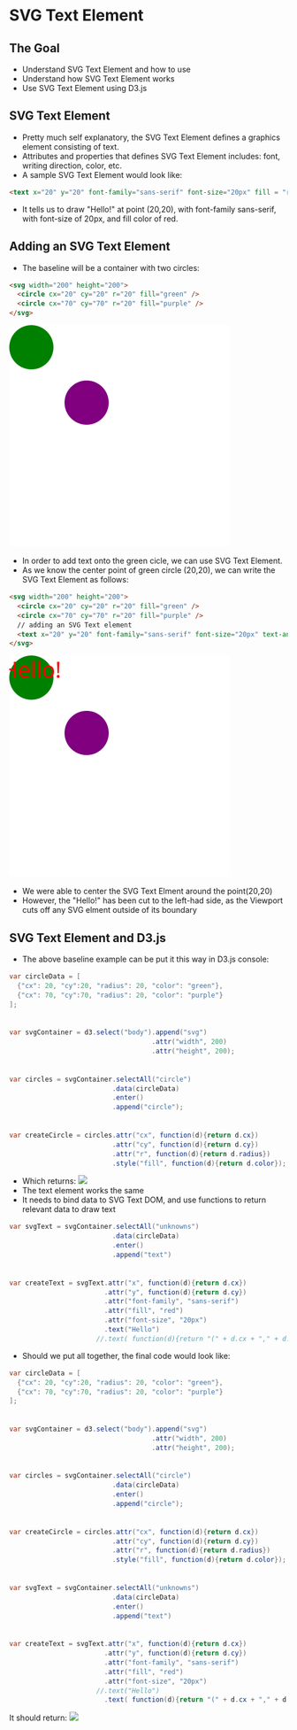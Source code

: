 # SVG Text Element


## The Goal
- Understand SVG Text Element and how to use
- Understand how SVG Text Element works
- Use SVG Text Element using D3.js


## SVG Text Element
- Pretty much self explanatory, the SVG Text Element defines a graphics element consisting of text.
- Attributes and properties that defines SVG Text Element includes: font, writing direction, color, etc.
- A sample SVG Text Element would look like:
```html
<text x="20" y="20" font-family="sans-serif" font-size="20px" fill = "red">Hello!</text>
```
- It tells us to draw "Hello!" at point (20,20), with font-family sans-serif, with font-size of 20px, and fill color of red.


## Adding an SVG Text Element
- The baseline will be a container with two circles:
```html
<svg width="200" height="200">
  <circle cx="20" cy="20" r="20" fill="green" />
  <circle cx="70" cy="70" r="20" fill="purple" />
</svg>
```
![](fig/02-10_fig1.svg)
- In order to add text onto the green cicle, we can use SVG Text Element.
- As we know the center point of green circle (20,20), we can write the SVG Text Element as follows:
```html
<svg width="200" height="200">
  <circle cx="20" cy="20" r="20" fill="green" />
  <circle cx="70" cy="70" r="20" fill="purple" />
  // adding an SVG Text element
  <text x="20" y="20" font-family="sans-serif" font-size="20px" text-anchor="middle" fill = "red">Hello!</text>
</svg>
```
![](fig/02-10_fig2.svg)
- We were able to center the SVG Text Elment around the point(20,20)
- However, the "Hello!" has been cut to the left-had side, as the Viewport cuts off any SVG elment outside of its boundary


## SVG Text Element and D3.js
- The above baseline example can be put it this way in D3.js console:
```java
var circleData = [
  {"cx": 20, "cy":20, "radius": 20, "color": "green"},
  {"cx": 70, "cy":70, "radius": 20, "color": "purple"}
];


var svgContainer = d3.select("body").append("svg")
                                    .attr("width", 200)
                                    .attr("height", 200);


var circles = svgContainer.selectAll("circle")
                          .data(circleData)
                          .enter()
                          .append("circle");


var createCircle = circles.attr("cx", function(d){return d.cx})
                          .attr("cy", function(d){return d.cy})
                          .attr("r", function(d){return d.radius})
                          .style("fill", function(d){return d.color});
```
- Which returns:
![](https://s3.amazonaws.com/dashingd3js/images/d3.js_example_two_svg_circles_600x774.png)
- The text element works the same
- It needs to bind data to SVG Text DOM, and use functions to return relevant data to draw text
```java
var svgText = svgContainer.selectAll("unknowns")
                          .data(circleData)
                          .enter()
                          .append("text")


var createText = svgText.attr("x", function(d){return d.cx})
                        .attr("y", function(d){return d.cy})
                        .attr("font-family", "sans-serif")
                        .attr("fill", "red")
                        .attr("font-size", "20px")
                        .text("Hello")
                      //.text( function(d){return "(" + d.cx + "," + d.cy + ")" }) to return coordinate "(20,20)"" instead of "Hello"

```
- Should we put all together, the final code would look like:
```java
var circleData = [
  {"cx": 20, "cy":20, "radius": 20, "color": "green"},
  {"cx": 70, "cy":70, "radius": 20, "color": "purple"}
];


var svgContainer = d3.select("body").append("svg")
                                    .attr("width", 200)
                                    .attr("height", 200);


var circles = svgContainer.selectAll("circle")
                          .data(circleData)
                          .enter()
                          .append("circle");


var createCircle = circles.attr("cx", function(d){return d.cx})
                          .attr("cy", function(d){return d.cy})
                          .attr("r", function(d){return d.radius})
                          .style("fill", function(d){return d.color});


var svgText = svgContainer.selectAll("unknowns")
                          .data(circleData)
                          .enter()
                          .append("text")


var createText = svgText.attr("x", function(d){return d.cx})
                        .attr("y", function(d){return d.cy})
                        .attr("font-family", "sans-serif")
                        .attr("fill", "red")
                        .attr("font-size", "20px")
                      //.text("Hello")
                        .text( function(d){return "(" + d.cx + "," + d.cy + ")" }) //to return coordinate "(20,20)"" instead of "Hello"

```
It should return:
![](https://s3.amazonaws.com/dashingd3js/images/created_svg_circle_elements_and_svg_text_elements_with_d3.js_615x774.png)